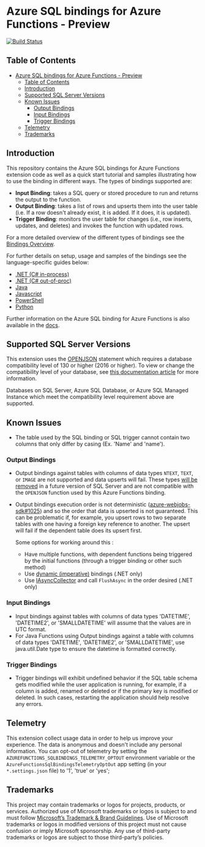 # Azure SQL bindings for Azure Functions - Preview

[![Build Status](https://mssqltools.visualstudio.com/CrossPlatBuildScripts/_apis/build/status/SQL%20Bindings/SQL%20Bindings%20-%20Nightly?branchName=main)](https://mssqltools.visualstudio.com/CrossPlatBuildScripts/_build/latest?definitionId=481&branchName=main)

## Table of Contents
- [Azure SQL bindings for Azure Functions - Preview](#azure-sql-bindings-for-azure-functions---preview)
  - [Table of Contents](#table-of-contents)
  - [Introduction](#introduction)
  - [Supported SQL Server Versions](#supported-sql-server-versions)
  - [Known Issues](#known-issues)
    - [Output Bindings](#output-bindings)
    - [Input Bindings](#input-bindings)
    - [Trigger Bindings](#trigger-bindings)
  - [Telemetry](#telemetry)
  - [Trademarks](#trademarks)

## Introduction

This repository contains the Azure SQL bindings for Azure Functions extension code as well as a quick start tutorial and samples illustrating how to use the binding in different ways. The types of bindings supported are:

- **Input Binding**: takes a SQL query or stored procedure to run and returns the output to the function.
- **Output Binding**: takes a list of rows and upserts them into the user table (i.e. If a row doesn't already exist, it is added. If it does, it is updated).
- **Trigger Binding**: monitors the user table for changes (i.e., row inserts, updates, and deletes) and invokes the function with updated rows.

For a more detailed overview of the different types of bindings see the [Bindings Overview](https://github.com/Azure/azure-functions-sql-extension/blob/main/docs/BindingsOverview.md).

For further details on setup, usage and samples of the bindings see the language-specific guides below:

- [.NET (C# in-process)](https://github.com/Azure/azure-functions-sql-extension/blob/main/docs/SetupGuide_Dotnet.md)
- [.NET (C# out-of-proc)](https://github.com/Azure/azure-functions-sql-extension/blob/main/docs/SetupGuide_DotnetOutOfProc.md)
- [Java](https://github.com/Azure/azure-functions-sql-extension/blob/main/docs/SetupGuide_Java.md)
- [Javascript](https://github.com/Azure/azure-functions-sql-extension/blob/main/docs/SetupGuide_Javascript.md)
- [PowerShell](https://github.com/Azure/azure-functions-sql-extension/blob/main/docs/SetupGuide_PowerShell.md)
- [Python](https://github.com/Azure/azure-functions-sql-extension/blob/main/docs/SetupGuide_Python.md)

Further information on the Azure SQL binding for Azure Functions is also available in the [docs](https://aka.ms/sqlbindings).

## Supported SQL Server Versions

This extension uses the [OPENJSON](https://learn.microsoft.com/sql/t-sql/functions/openjson-transact-sql) statement which requires a database compatibility level of 130 or higher (2016 or higher). To view or change the compatibility level of your database, see [this documentation article](https://learn.microsoft.com/sql/relational-databases/databases/view-or-change-the-compatibility-level-of-a-database) for more information.

Databases on SQL Server, Azure SQL Database, or Azure SQL Managed Instance which meet the compatibility level requirement above are supported.

## Known Issues
- The table used by the SQL binding or SQL trigger cannot contain two columns that only differ by casing (Ex. 'Name' and 'name'). 

### Output Bindings
- Output bindings against tables with columns of data types `NTEXT`, `TEXT`, or `IMAGE` are not supported and data upserts will fail. These types [will be removed](https://docs.microsoft.com/sql/t-sql/data-types/ntext-text-and-image-transact-sql) in a future version of SQL Server and are not compatible with the `OPENJSON` function used by this Azure Functions binding.
- Output bindings execution order is not deterministic ([azure-webjobs-sdk#1025](https://github.com/Azure/azure-webjobs-sdk/issues/1025)) and so the order that data is upserted is not guaranteed. This can be problematic if, for example, you upsert rows to two separate tables with one having a foreign key reference to another. The upsert will fail if the dependent table does its upsert first.

    Some options for working around this :
    * Have multiple functions, with dependent functions being triggered by the initial functions (through a trigger binding or other such method)
    * Use [dynamic (imperative)](https://learn.microsoft.com/azure/azure-functions/functions-bindings-expressions-patterns#binding-at-runtime) bindings (.NET only)
    * Use [IAsyncCollector](https://learn.microsoft.com/azure/azure-functions/functions-dotnet-class-library?tabs=v2%2Ccmd#writing-multiple-output-values) and call `FlushAsync` in the order desired (.NET only)

### Input Bindings
- Input bindings against tables with columns of data types 'DATETIME', 'DATETIME2', or 'SMALLDATETIME' will assume that the values are in UTC format.
- For Java Functions using Output bindings against a table with columns of data types 'DATETIME', 'DATETIME2', or 'SMALLDATETIME', use java.util.Date type to ensure the datetime is formatted correctly.

### Trigger Bindings
- Trigger bindings will exhibit undefined behavior if the SQL table schema gets modified while the user application is running, for example, if a column is added, renamed or deleted or if the primary key is modified or deleted. In such cases, restarting the application should help resolve any errors.

## Telemetry

This extension collect usage data in order to help us improve your experience. The data is anonymous and doesn't include any personal information. You can opt-out of telemetry by setting the `AZUREFUNCTIONS_SQLBINDINGS_TELEMETRY_OPTOUT` environment variable or the `AzureFunctionsSqlBindingsTelemetryOptOut` app setting (in your `*.settings.json` file) to '1', 'true' or 'yes';

## Trademarks

This project may contain trademarks or logos for projects, products, or services. Authorized use of Microsoft trademarks or logos is subject to and must follow [Microsoft’s Trademark & Brand Guidelines](https://www.microsoft.com/legal/intellectualproperty/trademarks/usage/general). Use of Microsoft trademarks or logos in modified versions of this project must not cause confusion or imply Microsoft sponsorship. Any use of third-party trademarks or logos are subject to those third-party’s policies.
